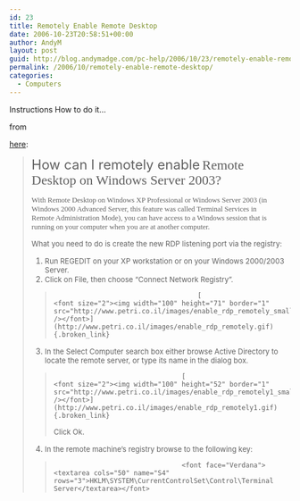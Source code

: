 ```yaml
---
id: 23
title: Remotely Enable Remote Desktop
date: 2006-10-23T20:58:51+00:00
author: AndyM
layout: post
guid: http://blog.andymadge.com/pc-help/2006/10/23/remotely-enable-remote-desktop/
permalink: /2006/10/remotely-enable-remote-desktop/
categories:
  - Computers
---
```

Instructions How to do it&#8230;

<!--more-->from 

[here](http://www.petri.co.il/remotely_enable_remote_desktop_on_windows_server_2003.htm):

> <font size="5">How can I remotely enable</font> <font size="5" face="Verdana">Remote Desktop on Windows Server 2003?</font>
> 
> <p style="margin-right: 30px">
>   <font size="2" face="Verdana">With Remote Desktop on Windows XP Professional or Windows Server 2003 (in Windows 2000 Advanced Server, this feature was called Terminal Services in Remote Administration Mode), you can have access to a Windows session that is running on your computer when you are at another computer. </font>
> </p>
> 
> <font size="2">What you need to do is create the new RDP listening port via the registry:</font>
> 
>   1. <font size="2">Run REGEDIT on your XP workstation or on your Windows 2000/2003 Server. </font>
>   2. <font size="2">Click on File, then choose &#8220;Connect Network Registry&#8221;.</font>
> 
> >  										[ 										<font size="2"><img width="100" height="71" border="1" src="http://www.petri.co.il/images/enable_rdp_remotely_small.gif" /></font>](http://www.petri.co.il/images/enable_rdp_remotely.gif){.broken_link}
> 
> <ol start="3">
>   <li>
>     <font size="2">In the Select Computer search box either browse Active Directory to locate the remote server, or type its name in the dialog box.</font>
>   </li>
> </ol>
> 
> >  									[ 									<font size="2"><img width="100" height="52" border="1" src="http://www.petri.co.il/images/enable_rdp_remotely1_small.gif" /></font>](http://www.petri.co.il/images/enable_rdp_remotely1.gif){.broken_link}
> > 
> > <font size="2">Click Ok.</font>
> 
> <ol start="5">
>   <li value="4">
>     <font size="2">In the remote machine&#8217;s registry browse to the following key:</font>
>   </li>
> </ol>
> 
> >  									<font face="Verdana"><textarea cols="50" name="S4" rows="3">HKLM\SYSTEM\CurrentControlSet\Control\Terminal Server</textarea></font>